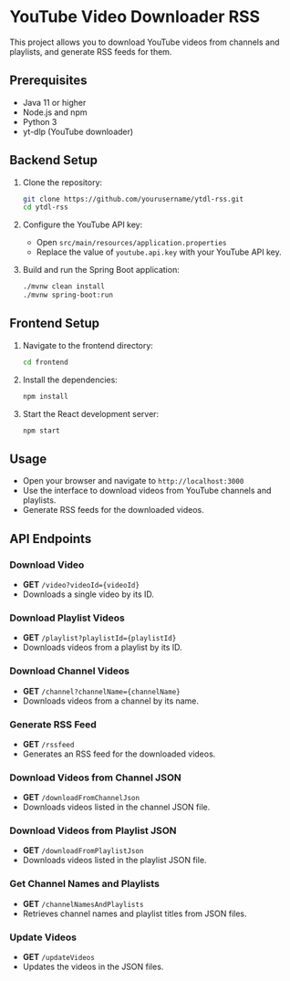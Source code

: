 # YouTube Video Downloader RSS

This project allows you to download YouTube videos from channels and playlists, and generate RSS feeds for them.

## Prerequisites

- Java 11 or higher
- Node.js and npm
- Python 3
- yt-dlp (YouTube downloader)

## Backend Setup

1. Clone the repository:
    ```sh
    git clone https://github.com/yourusername/ytdl-rss.git
    cd ytdl-rss
    ```

2. Configure the YouTube API key:
    - Open `src/main/resources/application.properties`
    - Replace the value of `youtube.api.key` with your YouTube API key.

3. Build and run the Spring Boot application:
    ```sh
    ./mvnw clean install
    ./mvnw spring-boot:run
    ```

## Frontend Setup

1. Navigate to the frontend directory:
    ```sh
    cd frontend
    ```

2. Install the dependencies:
    ```sh
    npm install
    ```

3. Start the React development server:
    ```sh
    npm start
    ```

## Usage

- Open your browser and navigate to `http://localhost:3000`
- Use the interface to download videos from YouTube channels and playlists.
- Generate RSS feeds for the downloaded videos.

## API Endpoints

### Download Video
- **GET** `/video?videoId={videoId}`
- Downloads a single video by its ID.

### Download Playlist Videos
- **GET** `/playlist?playlistId={playlistId}`
- Downloads videos from a playlist by its ID.

### Download Channel Videos
- **GET** `/channel?channelName={channelName}`
- Downloads videos from a channel by its name.

### Generate RSS Feed
- **GET** `/rssfeed`
- Generates an RSS feed for the downloaded videos.

### Download Videos from Channel JSON
- **GET** `/downloadFromChannelJson`
- Downloads videos listed in the channel JSON file.

### Download Videos from Playlist JSON
- **GET** `/downloadFromPlaylistJson`
- Downloads videos listed in the playlist JSON file.

### Get Channel Names and Playlists
- **GET** `/channelNamesAndPlaylists`
- Retrieves channel names and playlist titles from JSON files.

### Update Videos
- **GET** `/updateVideos`
- Updates the videos in the JSON files.